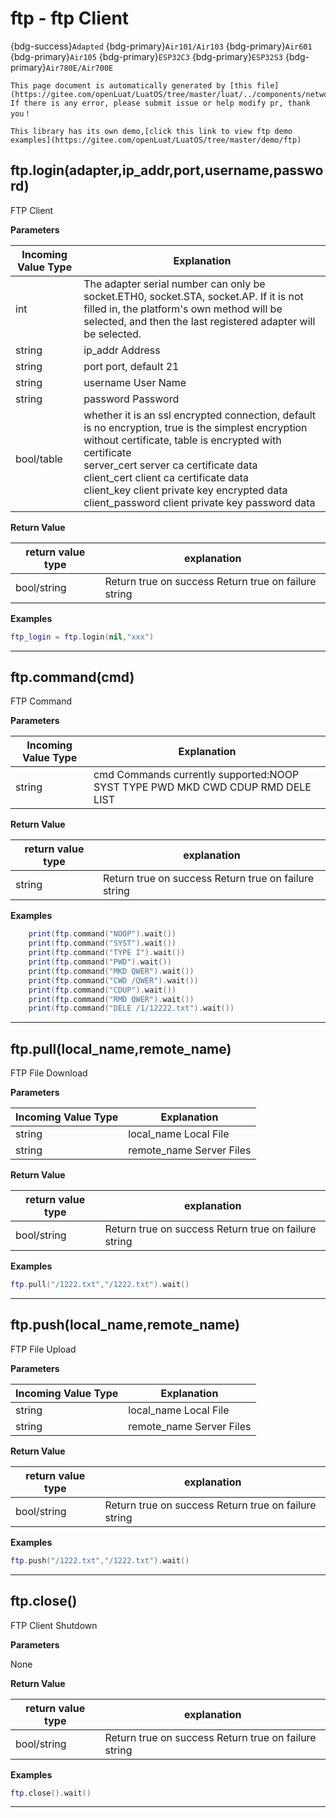 # ftp - ftp Client

{bdg-success}`Adapted` {bdg-primary}`Air101/Air103` {bdg-primary}`Air601` {bdg-primary}`Air105` {bdg-primary}`ESP32C3` {bdg-primary}`ESP32S3` {bdg-primary}`Air780E/Air700E`

```{note}
This page document is automatically generated by [this file](https://gitee.com/openLuat/LuatOS/tree/master/luat/../components/network/libftp/luat_lib_ftp.c). If there is any error, please submit issue or help modify pr, thank you！
```

```{tip}
This library has its own demo,[click this link to view ftp demo examples](https://gitee.com/openLuat/LuatOS/tree/master/demo/ftp)
```

## ftp.login(adapter,ip_addr,port,username,password)



FTP Client

**Parameters**

|Incoming Value Type | Explanation|
|-|-|
|int|The adapter serial number can only be socket.ETH0, socket.STA, socket.AP. If it is not filled in, the platform's own method will be selected, and then the last registered adapter will be selected.|
|string|ip_addr Address|
|string|port port, default 21|
|string|username User Name|
|string|password Password|
|bool/table|whether it is an ssl encrypted connection, default is no encryption, true is the simplest encryption without certificate, table is encrypted with certificate <br>server_cert server ca certificate data <br>client_cert client ca certificate data <br>client_key client private key encrypted data <br>client_password client private key password data|

**Return Value**

|return value type | explanation|
|-|-|
|bool/string|Return true on success Return true on failure string|

**Examples**

```lua
ftp_login = ftp.login(nil,"xxx")

```

---

## ftp.command(cmd)



FTP Command

**Parameters**

|Incoming Value Type | Explanation|
|-|-|
|string|cmd Commands currently supported:NOOP SYST TYPE PWD MKD CWD CDUP RMD DELE LIST|

**Return Value**

|return value type | explanation|
|-|-|
|string|Return true on success Return true on failure string|

**Examples**

```lua
    print(ftp.command("NOOP").wait())
    print(ftp.command("SYST").wait())
    print(ftp.command("TYPE I").wait())
    print(ftp.command("PWD").wait())
    print(ftp.command("MKD QWER").wait())
    print(ftp.command("CWD /QWER").wait())
    print(ftp.command("CDUP").wait())
    print(ftp.command("RMD QWER").wait())
	print(ftp.command("DELE /1/12222.txt").wait())

```

---

## ftp.pull(local_name,remote_name)



FTP File Download

**Parameters**

|Incoming Value Type | Explanation|
|-|-|
|string|local_name Local File|
|string|remote_name Server Files|

**Return Value**

|return value type | explanation|
|-|-|
|bool/string|Return true on success Return true on failure string|

**Examples**

```lua
ftp.pull("/1222.txt","/1222.txt").wait()

```

---

## ftp.push(local_name,remote_name)



FTP File Upload

**Parameters**

|Incoming Value Type | Explanation|
|-|-|
|string|local_name Local File|
|string|remote_name Server Files|

**Return Value**

|return value type | explanation|
|-|-|
|bool/string|Return true on success Return true on failure string|

**Examples**

```lua
ftp.push("/1222.txt","/1222.txt").wait()

```

---

## ftp.close()



FTP Client Shutdown

**Parameters**

None

**Return Value**

|return value type | explanation|
|-|-|
|bool/string|Return true on success Return true on failure string|

**Examples**

```lua
ftp.close().wait()

```

---

